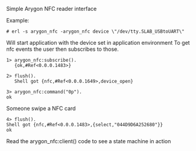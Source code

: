 Simple Arygon NFC reader interface

Example:

    # erl -s arygon_nfc -arygon_nfc device \"/dev/tty.SLAB_USBtoUART\"

Will start application with the device set in application environment
To get nfc events the user then subscribes to those.

    1> arygon_nfc:subscribe().
       {ok,#Ref<0.0.0.1483>}
    
    2> flush().
       Shell got {nfc,#Ref<0.0.0.1649>,device_open}
 
    3> arygon_nfc:command("0p").
    ok

Someone swipe a NFC card

    4> flush().
    Shell got {nfc,#Ref<0.0.0.1483>,{select,"044D9D6A252680"}}
    ok

Read the arygon_nfc:client() code to see a state machine in action



